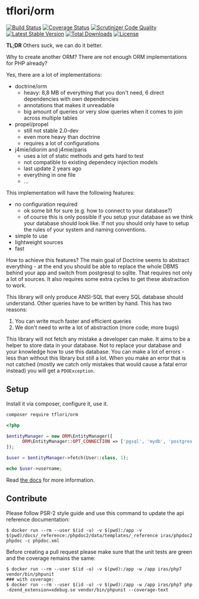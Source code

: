 # tflori/orm

[![Build Status](https://travis-ci.org/tflori/orm.svg?branch=master)](https://travis-ci.org/tflori/orm)
[![Coverage Status](https://coveralls.io/repos/github/tflori/orm/badge.svg?branch=master)](https://coveralls.io/github/tflori/orm?branch=master)
[![Scrutinizer Code Quality](https://scrutinizer-ci.com/g/tflori/orm/badges/quality-score.png?b=master)](https://scrutinizer-ci.com/g/tflori/orm/?branch=master)
[![Latest Stable Version](https://poser.pugx.org/tflori/orm/v/stable.svg)](https://packagist.org/packages/tflori/orm) 
[![Total Downloads](https://poser.pugx.org/tflori/orm/downloads.svg)](https://packagist.org/packages/tflori/orm) 
[![License](https://poser.pugx.org/tflori/orm/license.svg)](https://packagist.org/packages/tflori/orm)

**TL;DR** Others suck, we can do it better.

Why to create another ORM? There are not enough ORM implementations for PHP already?

Yes, there are a lot of implementations:
- doctrine/orm
  - heavy: 8,8 MB of everything that you don't need, 6 direct dependencies with own dependencies
  - annotations that makes it unreadable
  - big amount of queries or very slow queries when it comes to join across multiple tables
- propel/propel 
  - still not stable 2.0-dev 
  - even more heavy than doctrine
  - requires a lot of configurations
- j4mie/idiorim and j4mie/paris
  - uses a lot of static methods and gets hard to test
  - not compatible to existing dependecy injection models
  - last update 2 years ago
  - everything in one file
  - ...
  
This implementation will have the following features:
- no configuration required
  - ok some bit for sure (e.g. how to connect to your database?)
  - of course this is only possible if you setup your database as we think your database should look like. If not you
    should only have to setup the rules of your system and naming conventions.
- simple to use
- lightweight sources
- fast

How to achieve this features? The main goal of Doctrine seems to abstract everything - at the end you should be able
to replace the whole DBMS behind your app and switch from postgresql to sqlite. That requires not only a lot of
sources. It also requires some extra cycles to get these abstraction to work.
 
This library will only produce ANSI-SQL that every SQL database should understand. Other queries have to be written by
hand. This has two reasons:

1. You can write much faster and efficient queries
2. We don't need to write a lot of abstraction (more code; more bugs)

This library will not fetch any mistake a developer can make. It aims to be a helper to store data in your database. Not
to replace your database and your knowledge how to use this database. You can make a lot of errors - less than without
this library but still a lot. When you make an error that is not catched (mostly we catch only mistakes that would
cause a fatal error instead) you will get a `PDOException`.

## Setup

Install it via composer, configure it, use it.
```bash
composer require tflori/orm
```

```php
<?php

$entityManager = new ORM\EntityManager([
      ORM\EntityManager::OPT_CONNECTION => ['pgsql', 'mydb', 'postgres']
]);

$user = $entityManager->fetch(User::class, 1);

echo $user->username;
```

Read [the docs](https://tflori.github.io/orm) for more information.

## Contribute

Please follow PSR-2 style guide and use this command to update the api reference documentation:

```console
$ docker run --rm --user $(id -u) -v $(pwd):/app -v $(pwd)/docs/_reference:/phpdoc2/data/templates/_reference iras/phpdoc2 phpdoc -c phpdoc.xml
```

Before creating a pull request please make sure that the unit tests are green and the coverage remains the same:

```console
$ docker run --rm --user $(id -u) -v $(pwd):/app -w /app iras/php7 vendor/bin/phpunit
### with coverage:
$ docker run --rm --user $(id -u) -v $(pwd):/app -w /app iras/php7 php -dzend_extension=xdebug.so vendor/bin/phpunit --coverage-text
```
